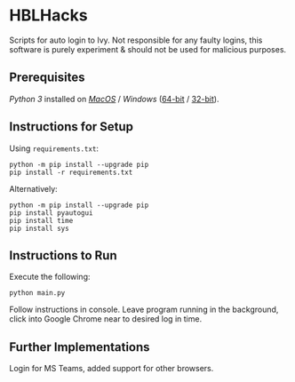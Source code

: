 # HBLHacks
Scripts for auto login to Ivy.
Not responsible for any faulty logins, this software is purely experiment & should not be used for malicious purposes.
## Prerequisites
*Python 3* installed on [*MacOS*](https://www.python.org/ftp/python/3.7.7/python-3.7.7-macosx10.9.pkg "Python 3.7.7 Download for Mac") / *Windows* ([64-bit](https://www.python.org/ftp/python/3.7.7/python-3.7.7-amd64.exe "Python 3.7.7 Download for Windows 64-bit") / [32-bit](https://www.python.org/ftp/python/3.7.7/python-3.7.7.exe "Python 3.7.7 Download for Windows 32-bit")).
## Instructions for Setup
Using ```requirements.txt```:
```
python -m pip install --upgrade pip
pip install -r requirements.txt
```
Alternatively:
```
python -m pip install --upgrade pip
pip install pyautogui
pip install time
pip install sys
```
## Instructions to Run
Execute the following:
```
python main.py
```
Follow instructions in console.
Leave program running in the background, click into Google Chrome near to desired log in time.
## Further Implementations
Login for MS Teams, added support for other browsers.
